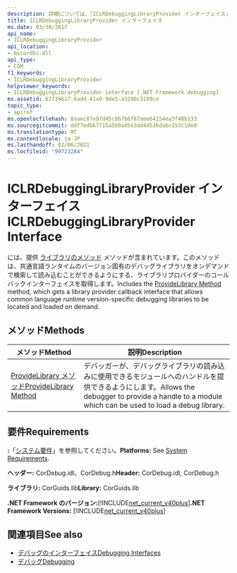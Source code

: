 ```yaml
---
description: 詳細については、「ICLRDebuggingLibraryProvider インターフェイス」を参照してください。
title: ICLRDebuggingLibraryProvider インターフェイス
ms.date: 03/30/2017
api_name:
- ICLRDebuggingLibraryProvider
api_location:
- mscordbi.dll
api_type:
- COM
f1_keywords:
- ICLRDebuggingLibraryProvider
helpviewer_keywords:
- ICLRDebuggingLibraryProvider interface [.NET Framework debugging]
ms.assetid: 67739617-6add-41a9-9de5-a3200c3109ce
topic_type:
- apiref
ms.openlocfilehash: 8aaec87e97d45c8b7b6f87aee64154ea3f48b133
ms.sourcegitcommit: ddf7edb67715a5b9a45e3dd44536dabc153c1de0
ms.translationtype: MT
ms.contentlocale: ja-JP
ms.lasthandoff: 02/06/2021
ms.locfileid: "99723284"
---
```

# <a name="iclrdebugginglibraryprovider-interface"></a><span data-ttu-id="a4efc-103">ICLRDebuggingLibraryProvider インターフェイス</span><span class="sxs-lookup"><span data-stu-id="a4efc-103">ICLRDebuggingLibraryProvider Interface</span></span>

<span data-ttu-id="a4efc-104">には、提供 [ライブラリのメソッド](iclrdebugginglibraryprovider-providelibrary-method.md) メソッドが含まれています。このメソッドは、共通言語ランタイムのバージョン固有のデバッグライブラリをオンデマンドで検索して読み込むことができるようにする、ライブラリプロバイダーのコールバックインターフェイスを取得します。</span><span class="sxs-lookup"><span data-stu-id="a4efc-104">Includes the [ProvideLibrary Method](iclrdebugginglibraryprovider-providelibrary-method.md) method, which gets a library provider callback interface that allows common language runtime version-specific debugging libraries to be located and loaded on demand.</span></span>  
  
## <a name="methods"></a><span data-ttu-id="a4efc-105">メソッド</span><span class="sxs-lookup"><span data-stu-id="a4efc-105">Methods</span></span>  
  
|<span data-ttu-id="a4efc-106">メソッド</span><span class="sxs-lookup"><span data-stu-id="a4efc-106">Method</span></span>|<span data-ttu-id="a4efc-107">説明</span><span class="sxs-lookup"><span data-stu-id="a4efc-107">Description</span></span>|  
|------------|-----------------|  
|[<span data-ttu-id="a4efc-108">ProvideLibrary メソッド</span><span class="sxs-lookup"><span data-stu-id="a4efc-108">ProvideLibrary Method</span></span>](iclrdebugginglibraryprovider-providelibrary-method.md)|<span data-ttu-id="a4efc-109">デバッガーが、デバッグライブラリの読み込みに使用できるモジュールへのハンドルを提供できるようにします。</span><span class="sxs-lookup"><span data-stu-id="a4efc-109">Allows the debugger to provide a handle to a module which can be used to load a debug library.</span></span>|  
  
## <a name="requirements"></a><span data-ttu-id="a4efc-110">要件</span><span class="sxs-lookup"><span data-stu-id="a4efc-110">Requirements</span></span>  

 <span data-ttu-id="a4efc-111">**:**「[システム要件](../../get-started/system-requirements.md)」を参照してください。</span><span class="sxs-lookup"><span data-stu-id="a4efc-111">**Platforms:** See [System Requirements](../../get-started/system-requirements.md).</span></span>  
  
 <span data-ttu-id="a4efc-112">**ヘッダー:** CorDebug.idl、CorDebug.h</span><span class="sxs-lookup"><span data-stu-id="a4efc-112">**Header:** CorDebug.idl, CorDebug.h</span></span>  
  
 <span data-ttu-id="a4efc-113">**ライブラリ:** CorGuids.lib</span><span class="sxs-lookup"><span data-stu-id="a4efc-113">**Library:** CorGuids.lib</span></span>  
  
 <span data-ttu-id="a4efc-114">**.NET Framework のバージョン:**[!INCLUDE[net_current_v40plus](../../../../includes/net-current-v40plus-md.md)]</span><span class="sxs-lookup"><span data-stu-id="a4efc-114">**.NET Framework Versions:** [!INCLUDE[net_current_v40plus](../../../../includes/net-current-v40plus-md.md)]</span></span>  
  
## <a name="see-also"></a><span data-ttu-id="a4efc-115">関連項目</span><span class="sxs-lookup"><span data-stu-id="a4efc-115">See also</span></span>

- [<span data-ttu-id="a4efc-116">デバッグのインターフェイス</span><span class="sxs-lookup"><span data-stu-id="a4efc-116">Debugging Interfaces</span></span>](debugging-interfaces.md)
- [<span data-ttu-id="a4efc-117">デバッグ</span><span class="sxs-lookup"><span data-stu-id="a4efc-117">Debugging</span></span>](index.md)
